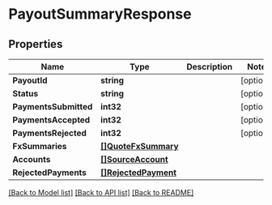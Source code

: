 # PayoutSummaryResponse

## Properties

Name | Type | Description | Notes
------------ | ------------- | ------------- | -------------
**PayoutId** | **string** |  | [optional] 
**Status** | **string** |  | [optional] 
**PaymentsSubmitted** | **int32** |  | [optional] 
**PaymentsAccepted** | **int32** |  | [optional] 
**PaymentsRejected** | **int32** |  | [optional] 
**FxSummaries** | [**[]QuoteFxSummary**](QuoteFxSummary.md) |  | 
**Accounts** | [**[]SourceAccount**](SourceAccount.md) |  | 
**RejectedPayments** | [**[]RejectedPayment**](RejectedPayment.md) |  | 

[[Back to Model list]](../README.md#documentation-for-models) [[Back to API list]](../README.md#documentation-for-api-endpoints) [[Back to README]](../README.md)


